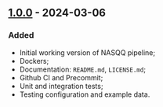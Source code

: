 ## [1.0.0](https://github.com/ardigen/nasqq/releases/tag/v1.0.0) - 2024-03-06

### Added

- Initial working version of NASQQ pipeline;
- Dockers;
- Documentation: `README.md`, `LICENSE.md`; 
- Github CI and Precommit;
- Unit and integration tests; 
- Testing configuration and example data.
